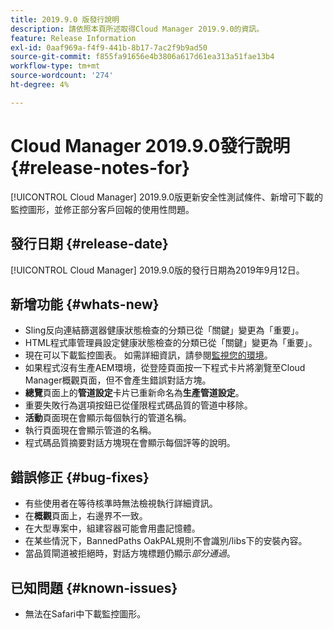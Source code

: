 ```yaml
---
title: 2019.9.0 版發行說明
description: 請依照本頁所述取得Cloud Manager 2019.9.0的資訊。
feature: Release Information
exl-id: 0aaf969a-f4f9-441b-8b17-7ac2f9b9ad50
source-git-commit: f855fa91656e4b3806a617d61ea313a51fae13b4
workflow-type: tm+mt
source-wordcount: '274'
ht-degree: 4%

---
```


# Cloud Manager 2019.9.0發行說明 {#release-notes-for}

[!UICONTROL Cloud Manager] 2019.9.0版更新安全性測試條件、新增可下載的監控圖形，並修正部分客戶回報的使用性問題。

## 發行日期 {#release-date}

[!UICONTROL Cloud Manager] 2019.9.0版的發行日期為2019年9月12日。

## 新增功能 {#whats-new}

* Sling反向連結篩選器健康狀態檢查的分類已從「關鍵」變更為「重要」。
* HTML程式庫管理員設定健康狀態檢查的分類已從「關鍵」變更為「重要」。
* 現在可以下載監控圖表。 如需詳細資訊，請參閱[監視您的環境](/help/using/monitoring-environments.md)。
* 如果程式沒有生產AEM環境，從登陸頁面按一下程式卡片將瀏覽至Cloud Manager概觀頁面，但不會產生錯誤對話方塊。
* **總覽**&#x200B;頁面上的&#x200B;**管道設定**&#x200B;卡片已重新命名為&#x200B;**生產管道設定**。
* 重要失敗行為選項按鈕已從僅限程式碼品質的管道中移除。
* **活動**&#x200B;頁面現在會顯示每個執行的管道名稱。
* 執行頁面現在會顯示管道的名稱。
* 程式碼品質摘要對話方塊現在會顯示每個評等的說明。

## 錯誤修正 {#bug-fixes}

* 有些使用者在等待核準時無法檢視執行詳細資訊。
* 在&#x200B;**概觀**&#x200B;頁面上，右邊界不一致。
* 在大型專案中，組建容器可能會用盡記憶體。
* 在某些情況下，BannedPaths OakPAL規則不會識別/libs下的安裝內容。
* 當品質閘道被拒絕時，對話方塊標題仍顯示&#x200B;*部分通過*。

## 已知問題 {#known-issues}

* 無法在Safari中下載監控圖形。
